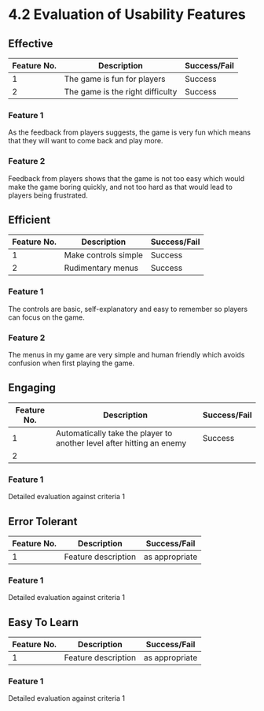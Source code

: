 # 4.2 Evaluation of Usability Features

## Effective

| Feature No. | Description                       | Success/Fail |
| ----------- | --------------------------------- | ------------ |
| 1           | The game is fun for players       | Success      |
| 2           | The game is the right difficulty  | Success      |

### Feature 1

As the feedback from players suggests, the game is very fun which means that they will want to come back and play more.

### Feature 2

Feedback from players shows that the game is not too easy which would make the game boring quickly, and not too hard as that would lead to players being frustrated.

## Efficient

| Feature No. | Description           | Success/Fail |
| ----------- | --------------------- | ------------ |
| 1           | Make controls simple  | Success      |
| 2           | Rudimentary menus     | Success      |

### Feature 1

The controls are basic, self-explanatory and easy to remember so players can focus on the game.

### Feature 2

The menus in my game are very simple and human friendly which avoids confusion when first playing the game.

## Engaging

| Feature No. | Description                                                           | Success/Fail |
| ----------- | --------------------------------------------------------------------- | ------------ |
| 1           | Automatically take the player to another level after hitting an enemy | Success      |
| 2           |                                                                       |              |

### Feature 1

Detailed evaluation against criteria 1

## Error Tolerant

| Feature No. | Description         | Success/Fail   |
| ----------- | ------------------- | -------------- |
| 1           | Feature description | as appropriate |

### Feature 1

Detailed evaluation against criteria 1

## Easy To Learn

| Feature No. | Description         | Success/Fail   |
| ----------- | ------------------- | -------------- |
| 1           | Feature description | as appropriate |

### Feature 1

Detailed evaluation against criteria 1
